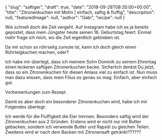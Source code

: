 {
    "slug": "saftiger",
    "draft": true,
    "date": "2018-09-28T08:35:00+00:00",
    "title": "Zitronenkuchen mit Mohn | einfach, saftig & fluffig",
    "description": null,
    "featuredImage": null,
    "author": "Gabi",
    "recipe": null
}

Wie schnell doch die Zeit vergeht. Auf Instagram habe ich es ja bereits gepostet, dass mein Jüngster heute seinen 18. Geburtstag feiert. Einmal mehr frage ich mich, wo die Zeit eigentlich geblieben ist.

Da mir schon so rührselig zumute ist, kann ich doch gleich einen Rührteigkuchen machen, oder?

Ich habe mir überlegt, dass ich meinem Sohn Dominik zu seinem Ehrentag einen leckeren saftigen Zitronenkuchen backe. Sicherlich denkst Du jetzt, dass so ein Zitronenkuchen für diesen Anlass viel zu einfach ist. Nun muss man dazu wissen, dass mein Filius es genau so mag. Einfach, aber einfach gut.

Vorbemerkungen zum Rezept

Damit es aber doch ein besonderer Zitronenkuchen wird, habe ich mir Folgendes überlegt:

Ich werde für die Fluffigkeit die Eier trennen.
Besonders saftig wird der Zitronenkuchen aus 2 Gründen. Erstens wird er nicht nur mit Butter gebacken, sondern ich verwende Butter und Rapsöl zu gleichen Teilen. Zweitens wird er nach dem Backen mit Zitronensaft getränkt??????